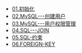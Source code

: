 * [01.初始化]()
* [02.MySQL---创建用户]()
* [03.MySQL---用户权限管理]()
* [04.SQL---JOIN]()
* [05.SQL-约束]()
* [06.FOREIGN-KEY]()